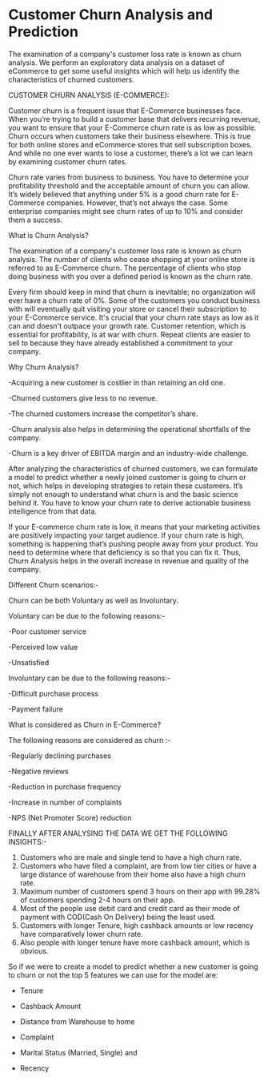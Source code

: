 # Customer Churn Analysis and Prediction

The examination of a company's customer loss rate is known as churn analysis. We perform an exploratory data analysis on a dataset of eCommerce to get some useful insights which will help us identify the characteristics of churned customers.

CUSTOMER CHURN ANALYSIS (E-COMMERCE):

Customer churn is a frequent issue that E-Commerce businesses face. When you’re trying to build a customer base that delivers recurring revenue, you want to ensure that your E-Commerce churn rate is as low as possible.
Churn occurs when customers take their business elsewhere. This is true for both online stores and eCommerce stores that sell subscription boxes. And while no one ever wants to lose a customer, there’s a lot we can learn by examining customer churn rates.

Churn rate varies from business to business. You have to determine your profitability threshold and the acceptable amount of churn you can allow.
It’s widely believed that anything under 5% is a good churn rate for E-Commerce companies. However, that’s not always the case. Some enterprise companies might see churn rates of up to 10% and consider them a success.

What is Churn Analysis?

The examination of a company's customer loss rate is known as churn analysis.
The number of clients who cease shopping at your online store is referred to as E-Commerce churn. The percentage of clients who stop doing business with you over a defined period is known as the churn rate.

Every firm should keep in mind that churn is inevitable; no organization will ever have a churn rate of 0%. Some of the customers you conduct business with will eventually quit visiting your store or cancel their subscription to your E-Commerce service.
It's crucial that your churn rate stays as low as it can and doesn't outpace your growth rate. Customer retention, which is essential for profitability, is at war with churn. Repeat clients are easier to sell to because they have already established a commitment to your company.

Why Churn Analysis?

-Acquiring a new customer is costlier in than retaining an old one.

-Churned customers give less to no revenue.

-The churned customers increase the competitor’s share.

-Churn analysis also helps in determining the operational shortfalls of the company.

-Churn is a key driver of EBITDA margin and an industry-wide challenge. 

After analyzing the characteristics of churned customers, we can formulate a model to predict whether a newly joined customer is going to churn or not, which helps in developing strategies to retain these customers. It’s simply not enough to understand what churn is and the basic science behind it. You have to know your churn rate to derive actionable business intelligence from that data.

If your E-commerce churn rate is low, it means that your marketing activities are positively impacting your target audience. If your churn rate is high, something is happening that’s pushing people away from your product. You need to determine where that deficiency is so that you can fix it.
Thus, Churn Analysis helps in the overall increase in revenue and quality of the company.

Different Churn scenarios:-

Churn can be both Voluntary as well as Involuntary.
 
Voluntary can be due to the following reasons:-

-Poor customer service

-Perceived low value

-Unsatisfied

Involuntary can be due to the following reasons:-

-Difficult purchase process

-Payment failure

What is considered as Churn in E-Commerce?

The following reasons are considered as churn :-

-Regularly declining purchases

-Negative reviews

-Reduction in purchase frequency

-Increase in number of complaints

-NPS (Net Promoter Score) reduction

FINALLY AFTER ANALYSING THE DATA WE GET THE FOLLOWING INSIGHTS:-

1. Customers who are male and single tend to have a high churn rate.
2. Customers who have filed a complaint, are from low tier cities or have a large distance of warehouse from their home also have a high churn rate.
3. Maximum number of customers spend 3 hours on their app with 99.28% of customers spending 2-4 hours on their app.
4. Most of the people use debit card and credit card as their mode of payment with COD(Cash On Delivery) being the least used.
5. Customers with longer Tenure, high cashback amounts or low recency have comparatively lower churn rate.
6. Also people with longer tenure have more cashback amount, which is obvious.

So if we were to create a model to predict whether a new customer is going to churn or not the top 5 features we can use for the model are:

- Tenure

- Cashback Amount

- Distance from Warehouse to home

- Complaint

- Marital Status (Married, Single) and

- Recency

